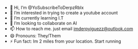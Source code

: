 - 👋 Hi, I’m @YoSubscribeToDerpzRblx
- 👀 I’m interested in trying to create a youtube account
- 🌱 I’m currently learning I.T
- 💞️ I’m looking to collaborate on AI
- 📫 How to reach me. just email imderpyiguezz@outlook.com
- 😄 Pronouns: They/Them
- ⚡ Fun fact: Im 2 miles from your location. Start running

<!---
YoSubscribeToDerpzRblx/YoSubscribeToDerpzRblx is a ✨ special ✨ repository because its `README.md` (this file) appears on your GitHub profile.
You can click the Preview link to take a look at your changes.
--->
